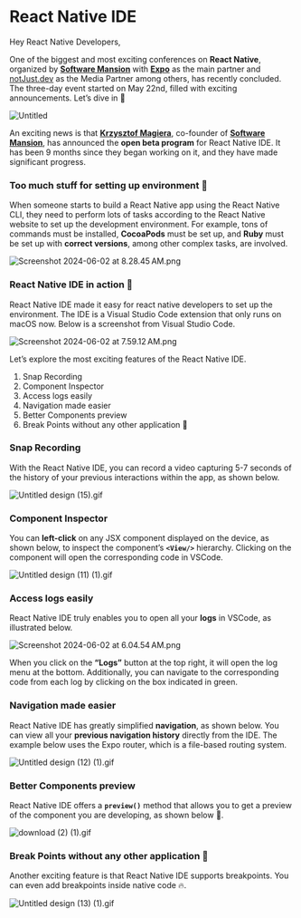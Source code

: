 # React Native IDE

Hey React Native Developers,

One of the biggest and most exciting conferences on **React Native**, organized by [**Software Mansion**](https://x.com/swmansion) with [**Expo**](https://x.com/expo) as the main partner and [notJust.dev](https://www.notjust.dev/) as the Media Partner among others, has recently concluded. The three-day event started on May 22nd, filled with exciting announcements. Let’s dive in 🚀

![Untitled](../images/AppJsConf2024/img.png)

An exciting news is that [**Krzysztof Magiera**](https://x.com/kzzzf), co-founder of [**Software Mansion**](https://x.com/swmansion), has announced the **open beta program** for React Native IDE. It has been 9 months since they began working on it, and they have made significant progress.

### Too much stuff for setting up environment 🤦

When someone starts to build a React Native app using the React Native CLI, they need to perform lots of tasks according to the React Native website to set up the development environment. For example, tons of commands must be installed, **CocoaPods** must be set up, and **Ruby** must be set up with **correct versions**, among other complex tasks, are involved.

![Screenshot 2024-06-02 at 8.28.45 AM.png](../images/AppJsConf2024/img8.png)

### React Native IDE in action 🚀

React Native IDE made it easy for react native developers to set up the environment. The IDE is a Visual Studio Code extension that only runs on macOS now. Below is a screenshot from Visual Studio Code.

![Screenshot 2024-06-02 at 7.59.12 AM.png](../images/AppJsConf2024/img9.png)

Let’s explore the most exciting features of the React Native IDE.

1. Snap Recording
2. Component Inspector
3. Access logs easily
4. Navigation made easier
5. Better Components preview
6. Break Points without any other application 🚀

### Snap Recording

With the React Native IDE, you can record a video capturing 5-7 seconds of the history of your previous interactions within the app, as shown below.

![Untitled design (15).gif](../images/AppJsConf2024/img10.gif)

### Component Inspector

You can **left-click** on any JSX component displayed on the device, as shown below, to inspect the component’s **`<View/>`** hierarchy. Clicking on the component will open the corresponding code in VSCode.

![Untitled design (11) (1).gif](../images/AppJsConf2024/img11.gif)

### Access logs easily

React Native IDE truly enables you to open all your **logs** in VSCode, as illustrated below.

![Screenshot 2024-06-02 at 6.04.54 AM.png](../images/AppJsConf2024/img12.png)

When you click on the **“Logs”** button at the top right, it will open the log menu at the bottom. Additionally, you can navigate to the corresponding code from each log by clicking on the box indicated in green.

### Navigation made easier

React Native IDE has greatly simplified **navigation**, as shown below. You can view all your **previous navigation history** directly from the IDE. The example below uses the Expo router, which is a file-based routing system.

![Untitled design (12) (1).gif](../images/AppJsConf2024/img13.gif)

### Better Components preview

React Native IDE offers a **`preview()`** method that allows you to get a preview of the component you are developing, as shown below 🚀.

![download (2) (1).gif](../images/AppJsConf2024/img14.gif)

### Break Points without any other application 🚀

Another exciting feature is that React Native IDE supports breakpoints. You can even add breakpoints inside native code 🔥.

![Untitled design (13) (1).gif](../images/AppJsConf2024/img15.gif)
